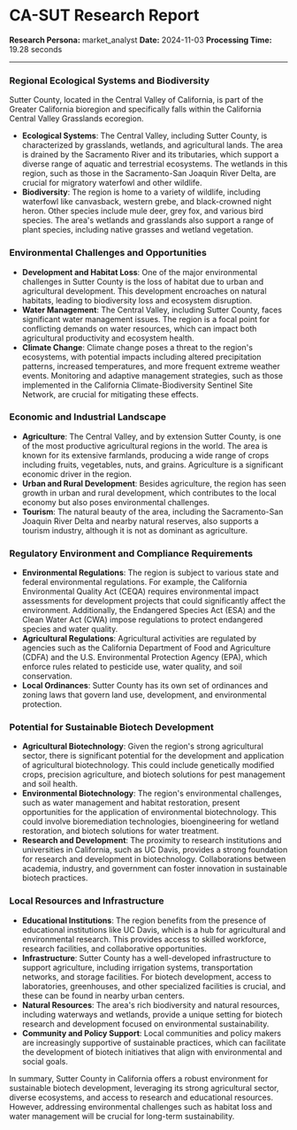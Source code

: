# CA-SUT Research Report

**Research Persona:** market_analyst
**Date:** 2024-11-03
**Processing Time:** 19.28 seconds

---

### Regional Ecological Systems and Biodiversity

Sutter County, located in the Central Valley of California, is part of the Greater California bioregion and specifically falls within the California Central Valley Grasslands ecoregion.

- **Ecological Systems**: The Central Valley, including Sutter County, is characterized by grasslands, wetlands, and agricultural lands. The area is drained by the Sacramento River and its tributaries, which support a diverse range of aquatic and terrestrial ecosystems. The wetlands in this region, such as those in the Sacramento-San Joaquin River Delta, are crucial for migratory waterfowl and other wildlife.
- **Biodiversity**: The region is home to a variety of wildlife, including waterfowl like canvasback, western grebe, and black-crowned night heron. Other species include mule deer, grey fox, and various bird species. The area's wetlands and grasslands also support a range of plant species, including native grasses and wetland vegetation.

### Environmental Challenges and Opportunities

- **Development and Habitat Loss**: One of the major environmental challenges in Sutter County is the loss of habitat due to urban and agricultural development. This development encroaches on natural habitats, leading to biodiversity loss and ecosystem disruption.
- **Water Management**: The Central Valley, including Sutter County, faces significant water management issues. The region is a focal point for conflicting demands on water resources, which can impact both agricultural productivity and ecosystem health.
- **Climate Change**: Climate change poses a threat to the region's ecosystems, with potential impacts including altered precipitation patterns, increased temperatures, and more frequent extreme weather events. Monitoring and adaptive management strategies, such as those implemented in the California Climate-Biodiversity Sentinel Site Network, are crucial for mitigating these effects.

### Economic and Industrial Landscape

- **Agriculture**: The Central Valley, and by extension Sutter County, is one of the most productive agricultural regions in the world. The area is known for its extensive farmlands, producing a wide range of crops including fruits, vegetables, nuts, and grains. Agriculture is a significant economic driver in the region.
- **Urban and Rural Development**: Besides agriculture, the region has seen growth in urban and rural development, which contributes to the local economy but also poses environmental challenges.
- **Tourism**: The natural beauty of the area, including the Sacramento-San Joaquin River Delta and nearby natural reserves, also supports a tourism industry, although it is not as dominant as agriculture.

### Regulatory Environment and Compliance Requirements

- **Environmental Regulations**: The region is subject to various state and federal environmental regulations. For example, the California Environmental Quality Act (CEQA) requires environmental impact assessments for development projects that could significantly affect the environment. Additionally, the Endangered Species Act (ESA) and the Clean Water Act (CWA) impose regulations to protect endangered species and water quality.
- **Agricultural Regulations**: Agricultural activities are regulated by agencies such as the California Department of Food and Agriculture (CDFA) and the U.S. Environmental Protection Agency (EPA), which enforce rules related to pesticide use, water quality, and soil conservation.
- **Local Ordinances**: Sutter County has its own set of ordinances and zoning laws that govern land use, development, and environmental protection.

### Potential for Sustainable Biotech Development

- **Agricultural Biotechnology**: Given the region's strong agricultural sector, there is significant potential for the development and application of agricultural biotechnology. This could include genetically modified crops, precision agriculture, and biotech solutions for pest management and soil health.
- **Environmental Biotechnology**: The region's environmental challenges, such as water management and habitat restoration, present opportunities for the application of environmental biotechnology. This could involve bioremediation technologies, bioengineering for wetland restoration, and biotech solutions for water treatment.
- **Research and Development**: The proximity to research institutions and universities in California, such as UC Davis, provides a strong foundation for research and development in biotechnology. Collaborations between academia, industry, and government can foster innovation in sustainable biotech practices.

### Local Resources and Infrastructure

- **Educational Institutions**: The region benefits from the presence of educational institutions like UC Davis, which is a hub for agricultural and environmental research. This provides access to skilled workforce, research facilities, and collaborative opportunities.
- **Infrastructure**: Sutter County has a well-developed infrastructure to support agriculture, including irrigation systems, transportation networks, and storage facilities. For biotech development, access to laboratories, greenhouses, and other specialized facilities is crucial, and these can be found in nearby urban centers.
- **Natural Resources**: The area's rich biodiversity and natural resources, including waterways and wetlands, provide a unique setting for biotech research and development focused on environmental sustainability.
- **Community and Policy Support**: Local communities and policy makers are increasingly supportive of sustainable practices, which can facilitate the development of biotech initiatives that align with environmental and social goals.

In summary, Sutter County in California offers a robust environment for sustainable biotech development, leveraging its strong agricultural sector, diverse ecosystems, and access to research and educational resources. However, addressing environmental challenges such as habitat loss and water management will be crucial for long-term sustainability.